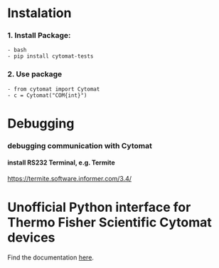 # Instalation

### 1. Install Package:

	- bash
	- pip install cytomat-tests

### 2. Use package
    - from cytomat import Cytomat
    - c = Cytomat("COM{int}")

# Debugging

### debugging communication with Cytomat

#### install RS232 Terminal, e.g. Termite
https://termite.software.informer.com/3.4/



# Unofficial Python interface for Thermo Fisher Scientific Cytomat devices
Find the documentation [here](https://umg-pharma-lab-automation.pages.gwdg.de/cytomat-python).
